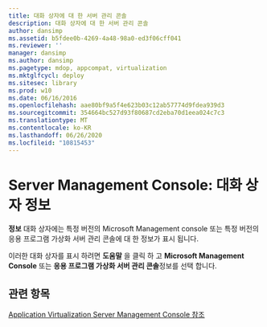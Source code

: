 ```yaml
---
title: 대화 상자에 대 한 서버 관리 콘솔
description: 대화 상자에 대 한 서버 관리 콘솔
author: dansimp
ms.assetid: b5fdee0b-4269-4a48-98a0-ed3f06cff041
ms.reviewer: ''
manager: dansimp
ms.author: dansimp
ms.pagetype: mdop, appcompat, virtualization
ms.mktglfcycl: deploy
ms.sitesec: library
ms.prod: w10
ms.date: 06/16/2016
ms.openlocfilehash: aae80bf9a5f4e623b03c12ab57774d9fdea939d3
ms.sourcegitcommit: 354664bc527d93f80687cd2eba70d1eea024c7c3
ms.translationtype: MT
ms.contentlocale: ko-KR
ms.lasthandoff: 06/26/2020
ms.locfileid: "10815453"
---
```

# Server Management Console: 대화 상자 정보


**정보** 대화 상자에는 특정 버전의 Microsoft Management console 또는 특정 버전의 응용 프로그램 가상화 서버 관리 콘솔에 대 한 정보가 표시 됩니다.

이러한 대화 상자를 표시 하려면 **도움말** 을 클릭 하 고 **Microsoft Management Console** 또는 **응용 프로그램 가상화 서버 관리 콘솔**정보를 선택 합니다.

## 관련 항목


[Application Virtualization Server Management Console 참조](application-virtualization-server-management-console-reference.md)

 

 





